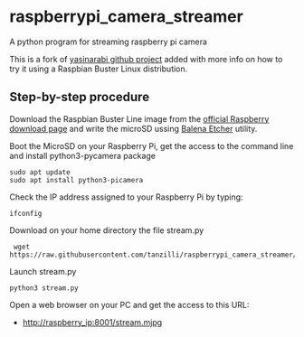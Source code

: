 # raspberrypi_camera_streamer

A python program for streaming raspberry pi camera

This is a fork of [yasinarabi github project](https://github.com/yasinarabi/raspberrypi_camera_streamer) added with more info on
how to try it using a Raspbian Buster Linux distribution.

## Step-by-step procedure

Download the Raspbian Buster Line image from the [official Raspberry download page](https://www.raspberrypi.org/downloads/raspbian/) and write the microSD ussing [Balena Etcher](https://www.balena.io/etcher/) utility.

Boot the MicroSD on your Raspberry Pi, get the access to the command line and install python3-pycamera package

    sudo apt update
    sudo apt install python3-picamera

Check the IP address assigned to your Raspberry Pi by typing:

    ifconfig

Download on your home directory the file stream.py  

     wget https://raw.githubusercontent.com/tanzilli/raspberrypi_camera_streamer/master/stream.py
  
Launch stream.py

    python3 stream.py
  
Open a web browser on your PC and get the access to this URL:

* [http://raspberry_ip:8001/stream.mjpg]([http://raspberry_ip:8001/stream.mjpg)
 
 
  
